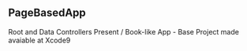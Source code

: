 ## PageBasedApp

Root and Data Controllers Present / Book-like App - Base Project made avaiable at Xcode9
